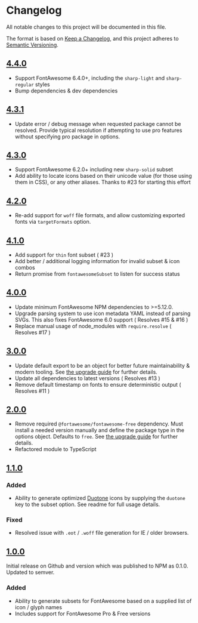 # Changelog

All notable changes to this project will be documented in this file.

The format is based on [Keep a Changelog](https://keepachangelog.com/en/1.0.0/),
and this project adheres to [Semantic Versioning](https://semver.org/spec/v2.0.0.html).

## [4.4.0](https://github.com/omacranger/fontawesome-subset/compare/4.3.1...4.4.0)

-   Support FontAwesome 6.4.0+, including the `sharp-light` and `sharp-regular` styles
-   Bump dependencies & dev dependencies

## [4.3.1](https://github.com/omacranger/fontawesome-subset/compare/4.3.0...4.3.1)

-   Update error / debug message when requested package cannot be resolved. Provide typical resolution if attempting to use pro features without specifying pro package in options.

## [4.3.0](https://github.com/omacranger/fontawesome-subset/compare/4.2.0...4.3.0)

-   Support FontAwesome 6.2.0+ including new `sharp-solid` subset
-   Add ability to locate icons based on their unicode value (for those using them in CSS), or any other aliases. Thanks to #23 for starting this effort

## [4.2.0](https://github.com/omacranger/fontawesome-subset/compare/4.1.0...4.2.0)

-   Re-add support for `woff` file formats, and allow customizing exported fonts via `targetFormats` option.

## [4.1.0](https://github.com/omacranger/fontawesome-subset/compare/4.0.0...4.1.0)

-   Add support for `thin` font subset ( #23 )
-   Add better / additional logging information for invalid subset & icon combos
-   Return promise from `fontawesomeSubset` to listen for success status

## [4.0.0](https://github.com/omacranger/fontawesome-subset/compare/3.0.0...4.0.0)

-   Update minimum FontAwesome NPM dependencies to >=5.12.0.
-   Upgrade parsing system to use icon metadata YAML instead of parsing SVGs. This also fixes FontAwesome 6.0 support ( Resolves #15 & #16 )
-   Replace manual usage of node_modules with `require.resolve` ( Resolves #17 )

## [3.0.0](https://github.com/omacranger/fontawesome-subset/compare/2.0.0...3.0.0)

-   Update default export to be an object for better future maintainability & modern tooling. See [the upgrade guide](UPGRADING.md) for further details.
-   Update all dependencies to latest versions ( Resolves #13 )
-   Remove default timestamp on fonts to ensure deterministic output ( Resolves #11 )

## [2.0.0](https://github.com/omacranger/fontawesome-subset/compare/1.1.0...2.0.0)

-   Remove required `@fortawesome/fontawesome-free` dependency. Must install a needed version manually and define the package type in the options object. Defaults to `free`. See [the upgrade guide](UPGRADING.md) for further details.
-   Refactored module to TypeScript

## [1.1.0](https://github.com/omacranger/fontawesome-subset/compare/1.0.0...1.1.0)

### Added

-   Ability to generate optimized [Duotone](https://fontawesome.com/how-to-use/on-the-web/styling/duotone-icons) icons by supplying the `duotone` key to the subset option. See readme for full usage details.

### Fixed

-   Resolved issue with `.eot` / `.woff` file generation for IE / older browsers.

## [1.0.0](https://github.com/omacranger/fontawesome-subset/releases/tag/1.0.0)

Initial release on Github and version which was published to NPM as 0.1.0. Updated to semver.

### Added

-   Ability to generate subsets for FontAwesome based on a supplied list of icon / glyph names
-   Includes support for FontAwesome Pro & Free versions
